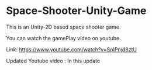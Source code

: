 # Space-Shooter-Unity-Game
This is an Unity-2D based space shooter game.

You can watch the gamePlay video on youtube.

Link: https://www.youtube.com/watch?v=SpIPnjd8ztU

Updated Youtube video : In this update

